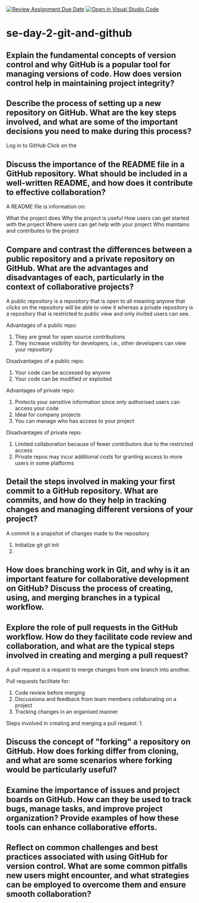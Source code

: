 [![Review Assignment Due Date](https://classroom.github.com/assets/deadline-readme-button-22041afd0340ce965d47ae6ef1cefeee28c7c493a6346c4f15d667ab976d596c.svg)](https://classroom.github.com/a/8wgCKhpZ)
[![Open in Visual Studio Code](https://classroom.github.com/assets/open-in-vscode-2e0aaae1b6195c2367325f4f02e2d04e9abb55f0b24a779b69b11b9e10269abc.svg)](https://classroom.github.com/online_ide?assignment_repo_id=18414581&assignment_repo_type=AssignmentRepo)
# se-day-2-git-and-github
## Explain the fundamental concepts of version control and why GitHub is a popular tool for managing versions of code. How does version control help in maintaining project integrity?

## Describe the process of setting up a new repository on GitHub. What are the key steps involved, and what are some of the important decisions you need to make during this process?
Log in to GitHub
Click on the 

## Discuss the importance of the README file in a GitHub repository. What should be included in a well-written README, and how does it contribute to effective collaboration?
A README file is information on:

What the project does
Why the project is useful
How users can get started with the project
Where users can get help with your project
Who maintains and contributes to the project

## Compare and contrast the differences between a public repository and a private repository on GitHub. What are the advantages and disadvantages of each, particularly in the context of collaborative projects?
A public repository is a repository that is open to all meaning anyone that clicks on the repository will be able to view it whereas a private repository is a repository that is restricted to public view and only invited users can see.

Advantages of a public repo:
1. They are great for open source contributions
2. They increase visibility for developers, i.e., other developers can view your repository

Disadvantages of a public repo:
1. Your code can be accessed by anyone
2. Your code can be modified or exploited


Advantages of private repo:
1. Protects your sensitive information since only authorised users can access your code
2. Ideal for company projects
3. You can manage who has access to your project

Disadvantages of private repo:
1. Limited collaboration because of fewer contributors due to the restricted access
2. Private repos may incur additional costs for granting access to more users in some platforms

## Detail the steps involved in making your first commit to a GitHub repository. What are commits, and how do they help in tracking changes and managing different versions of your project?
A commit is a snapshot of changes made to the repository

1. Initialize git
git init
2. 

## How does branching work in Git, and why is it an important feature for collaborative development on GitHub? Discuss the process of creating, using, and merging branches in a typical workflow.

## Explore the role of pull requests in the GitHub workflow. How do they facilitate code review and collaboration, and what are the typical steps involved in creating and merging a pull request?
A pull request is a request to merge changes from one branch into another.

Pull requests facilitate for:
1. Code review before merging
2. Discussiona and feedback from team members collaborating on a project
3. Tracking changes in an organised manner

Steps involved in creating and merging a pull request:
1. 

## Discuss the concept of "forking" a repository on GitHub. How does forking differ from cloning, and what are some scenarios where forking would be particularly useful?

## Examine the importance of issues and project boards on GitHub. How can they be used to track bugs, manage tasks, and improve project organization? Provide examples of how these tools can enhance collaborative efforts.

## Reflect on common challenges and best practices associated with using GitHub for version control. What are some common pitfalls new users might encounter, and what strategies can be employed to overcome them and ensure smooth collaboration?
